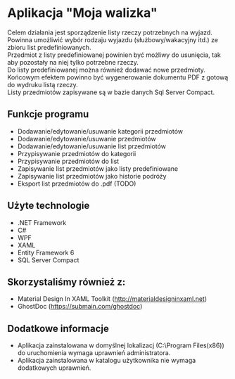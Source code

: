 # Aplikacja "Moja walizka"

Celem działania jest sporządzenie listy rzeczy potrzebnych na wyjazd.\
Powinna umożliwić wybór rodzaju wyjazdu (służbowy/wakacyjny itd.) ze zbioru list predefiniowanych.\
Przedmiot z listy predefiniowanej powinien być możliwy do usunięcia, tak aby pozostały na niej tylko potrzebne rzeczy.\
Do listy predefiniowanej można również dodawać nowe przedmioty.\
Końcowym efektem powinno być wygenerowanie dokumentu PDF z gotową do wydruku listą rzeczy.\
Listy przedmiotów zapisywane są w bazie danych Sql Server Compact.

## Funkcje programu

- Dodawanie/edytowanie/usuwanie kategorii przedmiotów
- Dodawanie/edytowanie/usuwanie przedmiotów
- Dodawanie/edytowanie/usuwanie list przedmiotów
- Przypisywanie przedmiotów do kategorii
- Przypisywanie przedmiotów do list
- Zapisywanie list przedmiotów jako listy predefiniowane
- Zapisywanie list przedmiotów jako historie podróży
- Eksport list przedmiotów do .pdf (TODO)

## Użyte technologie
- .NET Framework
- C#
- WPF
- XAML
- Entity Framework 6
- SQL Server Compact

## Skorzystaliśmy również z:
- Material Design In XAML Toolkit (http://materialdesigninxaml.net)
- GhostDoc (https://submain.com/ghostdoc)

## Dodatkowe informacje

- Aplikacja zainstalowana w domyślnej lokalizacj (C:\Program Files(x86)\) do uruchomienia wymaga uprawnień administratora.
- Aplikacja zainstalowana w katalogu użytkownika nie wymaga dodatkowych uprawnień.
